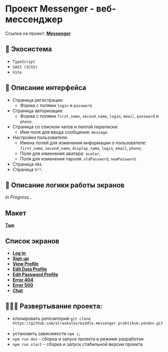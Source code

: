 # Проект Messenger - веб-мессенджер

Ссылка на проект: **[Messenger]()**

## 🧰 Экосистема

- `TypeScript`
- `SASS (SCSS)`
- `Vite`

## 📃 Описание интерфейса

- Страница регистрации:
    - Форма с полями `login` и `password`.
- Страница авторизации:
    - Форма с полями `first_name`, `second_name`, `login`, `email`, `password` и `phone`.
- Страница со списком чатов и лентой переписки:
    - Имя поля для ввода сообщения: `message`.
- Настройки пользователя:
  - Имена полей для изменения информации о пользователе: `first_name`, `second_name`, `display_name`, `login`, `email`, `phone`;
  - Поле для изменения аватара: `avatar`;
  - Поля для изменения пароля: `oldPassword`, `newPassword`.
- Страница `404`.
- Страница `5**`.

## 🧥 Описание логики работы экранов

*In Progress...*

## Макет

**[Тык](https://www.figma.com/file/jF5fFFzgGOxQeB4CmKWTiE/Chat_external_link?type=design&node-id=1-516&mode=design&t=6SXxVYxquhrilb4G-0)**

## Список экранов

- **[Log In]()**
- **[Sign up]()**
- **[View Profile]()**
- **[Edit Data Profile]()**
- **[Edit Password Profile]()**
- **[Error 404]()**
- **[Error 500]()**
- **[Chat]()**

## 👨🏻‍💻 Развертывание проекта:

- клонировать репозиторий `git clone https://github.com/alraskalov/middle.messenger.praktikum.yandex.git`;
- установить зависимости `npm i`;
- `npm run dev` - сборка и запуск проекта в режиме разработки
- `npm run start` - сборка и запуск стабильной версии проекта
